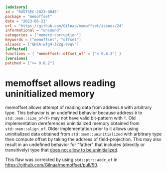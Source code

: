 ```toml
[advisory]
id = "RUSTSEC-2023-0045"
package = "memoffset"
date = "2023-06-21"
url = "https://github.com/Gilnaa/memoffset/issues/24"
informational = "unsound"
categories = ["memory-corruption"]
keywords = ["memoffset", "offset"]
aliases = ["GHSA-wfg4-322g-9vqv"]
[affected]
functions = { "memoffset::offset_of" = ["< 0.6.2"] }
[versions]
patched = [">= 0.6.2"]
```

# memoffset allows reading uninitialized memory
memoffset allows attempt of reading data from address `0` with arbitrary type. This behavior is an undefined behavior because address `0` to `std::mem::size_of<T>` may not have valid bit-pattern with `T`. Old implementation dereferences uninitialized memory obtained from `std::mem::align_of`. Older implementation prior to it allows using uninitialized data obtained from `std::mem::uninitialized` with arbitrary type then compute offset by taking the address of field-projection. This may also result in an undefined behavior for "father" that includes (directly or transitively) type that [does not allow to be uninitialized](https://doc.rust-lang.org/nightly/reference/behavior-considered-undefined.html).

This flaw was corrected by using `std::ptr::addr_of` in <https://github.com/Gilnaa/memoffset/pull/50>.
